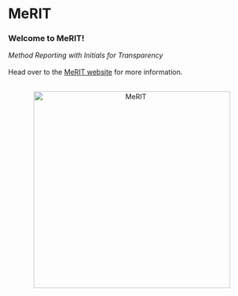# MeRIT

<h3>Welcome to MeRIT! </h3> <i> Method Reporting with Initials for Transparency </i>
<br>
<br>
Head over to the  <a href="http://www.merit.help/">MeRIT website</a>  for more information.

<br>
<br>

<p align="center">
    <img src="MeritLogo.png" alt="MeRIT"
      width="400" 
     height="400"> 
</p>

